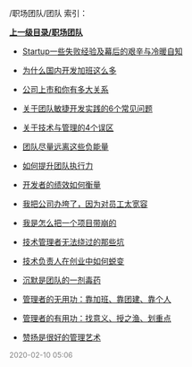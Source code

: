 /职场团队/团队 索引：


**[上一级目录/职场团队](/职场团队/index.md)**

- [Startup一些失败经验及幕后的艰辛与冷暖自知](/职场团队/团队/Startup一些失败经验及幕后的艰辛与冷暖自知.md)

- [为什么国内开发加班这么多](/职场团队/团队/为什么国内开发加班这么多.md)

- [公司上市和你有多大关系](/职场团队/团队/公司上市和你有多大关系.md)

- [关于团队敏捷开发实践的6个常见问题](/职场团队/团队/关于团队敏捷开发实践的6个常见问题.md)

- [关于技术与管理的4个误区](/职场团队/团队/关于技术与管理的4个误区.md)

- [团队尽量远离这些负能量](/职场团队/团队/团队尽量远离这些负能量.md)

- [如何提升团队执行力](/职场团队/团队/如何提升团队执行力.md)

- [开发者的绩效如何衡量](/职场团队/团队/开发者的绩效如何衡量.md)

- [我把公司办垮了，因为对员工太宽容](/职场团队/团队/我把公司办垮了，因为对员工太宽容.md)

- [我是怎么把一个项目带崩的](/职场团队/团队/我是怎么把一个项目带崩的.md)

- [技术管理者无法绕过的那些坑](/职场团队/团队/技术管理者无法绕过的那些坑.md)

- [技术负责人在创业中如何蜕变](/职场团队/团队/技术负责人在创业中如何蜕变.md)

- [沉默是团队的一剂毒药](/职场团队/团队/沉默是团队的一剂毒药.md)

- [管理者的无用功：靠加班、靠团建、靠个人](/职场团队/团队/管理者的无用功：靠加班、靠团建、靠个人.md)

- [管理者的有用功：找意义、授之渔、划重点](/职场团队/团队/管理者的有用功：找意义、授之渔、划重点.md)

- [赞扬是很好的管理艺术](/职场团队/团队/赞扬是很好的管理艺术.md)


<font size=2 color='grey'> 2020-02-10 05:06 </font>